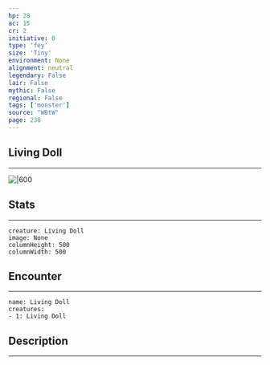```yaml
---
hp: 28
ac: 15
cr: 2
initiative: 0
type: 'fey'    
size: 'Tiny'
environment: None
alignment: neutral
legendary: False
lair: False
mythic: False
regional: False
tags: ['monster']
source: "WBtW"
page: 238
---
```


## Living Doll
---

![|600](D:/Program%20Files/5e.tools/img/bestiary/WBtW/Living%20Doll.jpg)

## Stats
---

```statblock
creature: Living Doll
image: None
columnHeight: 500
columnWidth: 500
```

## Encounter
---

```encounter-table
name: Living Doll
creatures:
- 1: Living Doll
```

## Description
---




